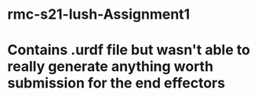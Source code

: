 # rmc-s21-lush-Assignment1

# Contains .urdf file but wasn't able to really generate anything worth submission for the end effectors
